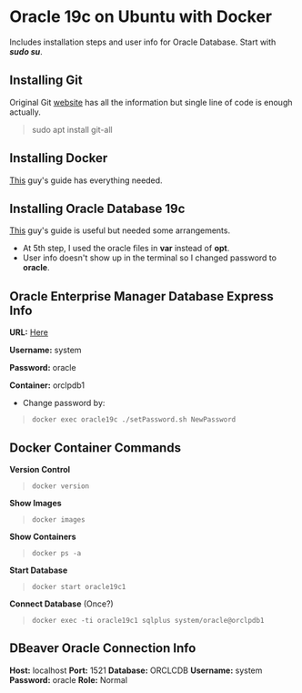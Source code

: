 # Oracle 19c on Ubuntu with Docker
Includes installation steps and user info for Oracle Database. Start with ***sudo su***.

## Installing Git
Original Git [website](https://git-scm.com/book/en/v2/Getting-Started-Installing-Git) has all the information but single line of code is enough actually.
> sudo apt install git-all

## Installing Docker
[This](https://sistemdostu.com/ubuntu-20-04-docker-kurulumu/) guy's guide has everything needed.

## Installing Oracle Database 19c
[This](https://mkc110891.medium.com/oracle-19c-on-ubuntu-18-04-docker-6898cd2916f9) guy's guide is useful but needed some arrangements.
- At 5th step, I used the oracle files in **var** instead of **opt**.
- User info doesn't show up in the terminal so I changed password to **oracle**.

## Oracle Enterprise Manager Database Express Info
**URL:** [Here](https://localhost:5500/em/shell)

**Username:** system

**Password:** oracle

**Container:** orclpdb1

- Change password by:
> `docker exec oracle19c ./setPassword.sh NewPassword`

## Docker Container Commands
**Version Control**
> `docker version`

**Show Images**
> `docker images`

**Show Containers**
> `docker ps -a`

**Start Database**
> `docker start oracle19c1`

**Connect Database** (Once?)
> `docker exec -ti oracle19c1 sqlplus system/oracle@orclpdb1`

## DBeaver Oracle Connection Info
**Host:** localhost
**Port:** 1521
**Database:** ORCLCDB
**Username:** system
**Password:** oracle
**Role:** Normal
